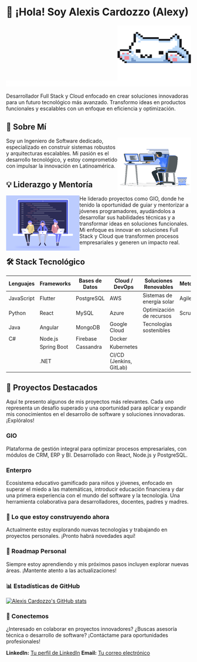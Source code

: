 # 👋 ¡Hola! Soy Alexis Cardozzo (Alexy)

<img src="gato.gif" width="200" height="150" align="right">

![Línea animada](linea.gif)

Desarrollador Full Stack y Cloud enfocado en crear soluciones innovadoras para un futuro tecnológico más avanzado. Transformo ideas en productos funcionales y escalables con un enfoque en eficiencia y optimización.

## 🚀 Sobre Mí

<img src="promedio.gif" width="200" height="150" align="right">

Soy un Ingeniero de Software dedicado, especializado en construir sistemas robustos y arquitecturas escalables. Mi pasión es el desarrollo tecnológico, y estoy comprometido con impulsar la innovación en Latinoamérica.

## 💡 Liderazgo y Mentoría

<img src="equipo.gif" width="200" height="150" align="left">

He liderado proyectos como GIO, donde he tenido la oportunidad de guiar y mentorizar a jóvenes programadores, ayudándolos a desarrollar sus habilidades técnicas y a transformar ideas en soluciones funcionales. Mi enfoque es innovar en soluciones Full Stack y Cloud que transformen procesos empresariales y generen un impacto real.

## 🛠️ Stack Tecnológico

| Lenguajes       | Frameworks      | Bases de Datos  | Cloud / DevOps         | Soluciones Renovables        | Metodologías |
|-----------------|-----------------|-----------------|------------------------|------------------------------|--------------|
| JavaScript      | Flutter         | PostgreSQL      | AWS                    | Sistemas de energía solar    | Agile        |
| Python          | React           | MySQL           | Azure                  | Optimización de recursos     | Scrum        |
| Java            | Angular         | MongoDB         | Google Cloud           | Tecnologías sostenibles      |              |
| C#              | Node.js         | Firebase        | Docker                 |                              |              |
|                 | Spring Boot     | Cassandra       | Kubernetes             |                              |              |
|                 | .NET            |                 | CI/CD (Jenkins, GitLab)|                              |              |

## 🌟 Proyectos Destacados

Aquí te presento algunos de mis proyectos más relevantes. Cada uno representa un desafío superado y una oportunidad para aplicar y expandir mis conocimientos en el desarrollo de software y soluciones innovadoras. ¡Explóralos!

### GIO

Plataforma de gestión integral para optimizar procesos empresariales, con módulos de CRM, ERP y BI. Desarrollado con React, Node.js y PostgreSQL.

### Enterpro

Ecosistema educativo gamificado para niños y jóvenes, enfocado en superar el miedo a las matemáticas, introducir educación financiera y dar una primera experiencia con el mundo del software y la tecnología. Una herramienta colaborativa para desarrolladores, docentes, padres y madres.

### 🚀 Lo que estoy construyendo ahora

Actualmente estoy explorando nuevas tecnologías y trabajando en proyectos personales. ¡Pronto habrá novedades aquí!

### 🔮 Roadmap Personal

Siempre estoy aprendiendo y mis próximos pasos incluyen explorar nuevas áreas. ¡Mantente atento a las actualizaciones!

### 📊 Estadísticas de GitHub

[![Alexis Cardozzo's GitHub stats](https://github-readme-stats.vercel.app/api?username=AlexisCardozzo&show_icons=true&theme=radical)](https://github.com/anuraghazra/github-readme-stats)

### 🤝 Conectemos

¿Interesado en colaborar en proyectos innovadores?
¿Buscas asesoría técnica o desarrollo de software?
¡Contáctame para oportunidades profesionales!

**LinkedIn:** [Tu perfil de LinkedIn](https://www.linkedin.com/in/alexiscardozzo/)
**Email:** [Tu correo electrónico](mailto:tu.correo@example.com)